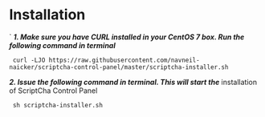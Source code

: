 # Installation

` ***1. Make sure you have CURL installed in your CentOS 7 box. Run the following command in terminal***

     curl -LJO https://raw.githubusercontent.com/navneil-naicker/scriptcha-control-panel/master/scriptcha-installer.sh

 ***2. Issue the following command in terminal. This will start the*** installation of ScriptCha Control Panel

     sh scriptcha-installer.sh
